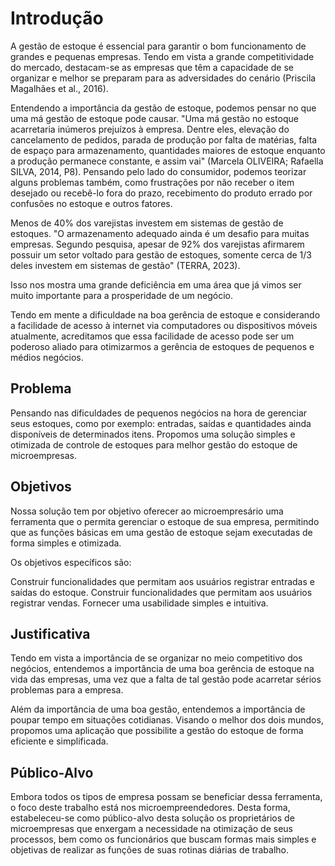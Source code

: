 # Introdução

A gestão de estoque é essencial para garantir o bom funcionamento de grandes e pequenas empresas. Tendo em vista a grande competitividade do mercado, destacam-se as empresas que têm a capacidade de se organizar e melhor se preparam para as adversidades do cenário (Priscila Magalhães et al., 2016).

Entendendo a importância da gestão de estoque, podemos pensar no que uma má gestão de estoque pode causar. "Uma má gestão no estoque acarretaria inúmeros prejuízos à empresa. Dentre eles, elevação do cancelamento de pedidos, parada de produção por falta de matérias, falta de espaço para armazenamento, quantidades maiores de estoque enquanto a produção permanece constante, e assim vai" (Marcela OLIVEIRA; Rafaella SILVA, 2014, P8). Pensando pelo lado do consumidor, podemos teorizar alguns problemas também, como frustrações por não receber o item desejado ou recebê-lo fora do prazo, recebimento do produto errado por confusões no estoque e outros fatores.

Menos de 40% dos varejistas investem em sistemas de gestão de estoques. "O armazenamento adequado ainda é um desafio para muitas empresas. Segundo pesquisa, apesar de 92% dos varejistas afirmarem possuir um setor voltado para gestão de estoques, somente cerca de 1/3 deles investem em sistemas de gestão" (TERRA, 2023).

Isso nos mostra uma grande deficiência em uma área que já vimos ser muito importante para a prosperidade de um negócio.

Tendo em mente a dificuldade na boa gerência de estoque e considerando a facilidade de acesso à internet via computadores ou dispositivos móveis atualmente, acreditamos que essa facilidade de acesso pode ser um poderoso aliado para otimizarmos a gerência de estoques de pequenos e médios negócios.

## Problema
Pensando nas dificuldades de pequenos negócios na hora de gerenciar seus estoques, como por exemplo: entradas, saídas e quantidades ainda disponíveis de determinados itens. Propomos uma solução simples e otimizada de controle de estoques para melhor gestão do estoque de microempresas. 

## Objetivos

Nossa solução tem por objetivo oferecer ao microempresário uma ferramenta que o permita gerenciar o estoque de sua empresa, permitindo que as funções básicas em uma gestão de estoque sejam executadas de forma simples e otimizada.

Os objetivos específicos são:

Construir funcionalidades que permitam aos usuários registrar entradas e saídas do estoque.
Construir funcionalidades que permitam aos usuários registrar vendas.
Fornecer uma usabilidade simples e intuitiva.
    

## Justificativa
Tendo em vista a importância de se organizar no meio competitivo dos negócios, entendemos a importância de uma boa gerência de estoque na vida das empresas, uma vez que a falta de tal gestão pode acarretar sérios problemas para a empresa.

Além da importância de uma boa gestão, entendemos a importância de poupar tempo em situações cotidianas. Visando o melhor dos dois mundos, propomos uma aplicação que possibilite a gestão do estoque de forma eficiente e simplificada.

## Público-Alvo

Embora todos os tipos de empresa possam se beneficiar dessa ferramenta, o foco deste trabalho está nos microempreendedores. Desta forma, estabeleceu-se como público-alvo desta solução os proprietários de microempresas que enxergam a necessidade na otimização de seus processos, bem como os funcionários que buscam formas mais simples e objetivas de realizar as funções de suas rotinas diárias de trabalho.


